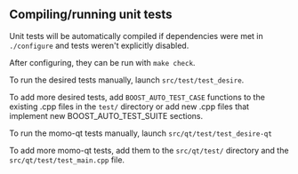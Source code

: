 Compiling/running unit tests
------------------------------------

Unit tests will be automatically compiled if dependencies were met in `./configure`
and tests weren't explicitly disabled.

After configuring, they can be run with `make check`.

To run the desired tests manually, launch `src/test/test_desire`.

To add more desired tests, add `BOOST_AUTO_TEST_CASE` functions to the existing
.cpp files in the `test/` directory or add new .cpp files that
implement new BOOST_AUTO_TEST_SUITE sections.

To run the momo-qt tests manually, launch `src/qt/test/test_desire-qt`

To add more momo-qt tests, add them to the `src/qt/test/` directory and
the `src/qt/test/test_main.cpp` file.
